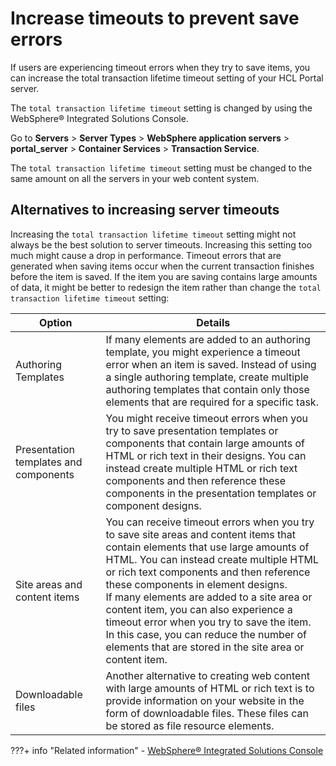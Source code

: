 # Increase timeouts to prevent save errors

If users are experiencing timeout errors when they try to save items, you can increase the total transaction lifetime timeout setting of your HCL Portal server.

The `total transaction lifetime timeout` setting is changed by using the WebSphere® Integrated Solutions Console.

Go to **Servers** \> **Server Types** \> **WebSphere application servers** \> **portal\_server** \> **Container Services** \> **Transaction Service**.

The `total transaction lifetime timeout` setting must be changed to the same amount on all the servers in your web content system.

## Alternatives to increasing server timeouts

Increasing the `total transaction lifetime timeout` setting might not always be the best solution to server timeouts. Increasing this setting too much might cause a drop in performance. Timeout errors that are generated when saving items occur when the current transaction finishes before the item is saved. If the item you are saving contains large amounts of data, it might be better to redesign the item rather than change the `total transaction lifetime timeout` setting:

|Option|Details|
|------|-------|
|Authoring Templates|If many elements are added to an authoring template, you might experience a timeout error when an item is saved. Instead of using a single authoring template, create multiple authoring templates that contain only those elements that are required for a specific task.|
|Presentation templates and components|You might receive timeout errors when you try to save presentation templates or components that contain large amounts of HTML or rich text in their designs. You can instead create multiple HTML or rich text components and then reference these components in the presentation templates or component designs.|
|Site areas and content items|You can receive timeout errors when you try to save site areas and content items that contain elements that use large amounts of HTML. You can instead create multiple HTML or rich text components and then reference these components in element designs. <br/> If many elements are added to a site area or content item, you can also experience a timeout error when you try to save the item. In this case, you can reduce the number of elements that are stored in the site area or content item.|
|Downloadable files|Another alternative to creating web content with large amounts of HTML or rich text is to provide information on your website in the form of downloadable files. These files can be stored as file resource elements.|



???+ info "Related information"
    - [WebSphere® Integrated Solutions Console](../../../deploy_dx/manage/portal_admin_tools/WebSphere_Integrated_Solutions_Console.md)
